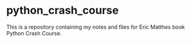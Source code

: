# python_crash_course
 This is a repository containing my notes and files for Eric Matthes book Python Crash Course.
